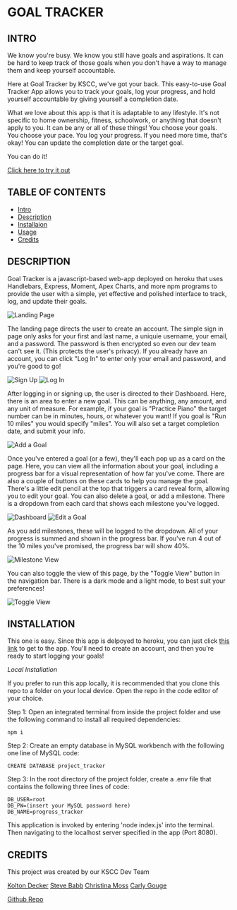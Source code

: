 # GOAL TRACKER

## INTRO

We know you're busy. We know you still have goals and aspirations. It can be hard to keep track of those goals when you don't have a way to manage them and keep yourself accountable.

Here at Goal Tracker by KSCC, we've got your back. This easy-to-use Goal Tracker App allows you to track your goals, log your progress, and hold yourself accountable by giving yourself a completion date.

What we love about this app is that it is adaptable to any lifestyle. It's not specific to home ownership, fitness, schoolwork, or anything that doesn't apply to you. It can be any or all of these things! You choose your goals. You choose your pace. You log your progress. If you need more time, that's okay! You can update the completion date or the target goal.

You can do it!

[Click here to try it out](https://goal-tracker-kscc.herokuapp.com/)

## TABLE OF CONTENTS

* [Intro](#intro)
* [Description](#description)
* [Installaion](#installation)
* [Usage](#usage)
* [Credits](#credits)

## DESCRIPTION

Goal Tracker is a javascript-based web-app deployed on heroku that uses Handlebars, Express, Moment, Apex Charts, and more npm programs to provide the user with a simple, yet effective and polished interface to track, log, and update their goals. 

![Landing Page](/public/img/landing.png)

The landing page directs the user to create an account. The simple sign in page only asks for your first and last name, a uniquie username, your email, and a password. The password is then encrypted so even our dev team can't see it. (This protects the user's privacy). If you already have an account, you can click "Log In" to enter only your email and password, and you're good to go!

![Sign Up](/public/img/signup.png)
![Log In](/public/img/login.png)

After logging in or signing up, the user is directed to their Dashboard. Here, there is an area to enter a new goal. This can be anything, any amount, and any unit of measure. For example, if your goal is "Practice Piano" the target number can be in minutes, hours, or whatever you want! If you goal is "Run 10 miles" you would specify "miles". You will also set a target completion date, and submit your info.

![Add a Goal](/public/img/addgoal.png)

Once you've entered a goal (or a few), they'll each pop up as a card on the page. Here, you can view all the information about your goal, including a progress bar for a visual representation of how far you've come. There are also a couple of buttons on these cards to help you manage the goal. There's a little edit pencil at the top that triggers a card reveal form, allowing you to edit your goal. You can also delete a goal, or add a milestone. There is a dropdown from each card that shows each milestone you've logged.

![Dashboard](/public/img/dashboard.png)
![Edit a Goal](/public/img/editgoal.png)

As you add milestones, these will be logged to the dropdown. All of your progress is summed and shown in the progress bar. If you've run 4 out of the 10 miles you've promised, the progress bar will show 40%. 

![Milestone View](/public/img/milestones.png)

You can also toggle the view of this page, by the "Toggle View" button in the navigation bar. There is a dark mode and a light mode, to best suit your preferences!

![Toggle View](/public/img/toggleview.png)

## INSTALLATION

This one is easy. Since this app is delpoyed to heroku, you can just click [this link](https://goal-tracker-kscc.herokuapp.com/) to get to the app. You'll need to create an account, and then you're ready to start logging your goals!

*Local Installation*

If you prefer to run this app locally, it is recommended that you clone this repo to a folder on your local device.  Open the repo
in the code editor of your choice.  

Step 1: Open an integrated terminal from inside the project folder and use the following command to install all required dependencies:
```
npm i
```

Step 2: Create an empty database in MySQL workbench with the following one line of MySQL code:
```
CREATE DATABASE project_tracker
```
Step 3: In the root directory of the project folder, create a .env file that contains the following three lines of code:
```
DB_USER=root
DB_PW=(insert your MySQL password here)
DB_NAME=progress_tracker
```

This application is invoked by entering 'node index.js' into the terminal. Then navigating to the localhost server specified in the app (Port 8080).

## CREDITS

This project was created by our KSCC Dev Team

[Kolton Decker](https://github.com/koltondecker)
[Steve Babb](https://github.com/verusbabb)
[Christina Moss](https://github.com/cmoss703)
[Carly Gouge](https://github.com/cgouge93)

[Github Repo](https://github.com/koltondecker/goal-tracker)

